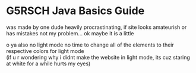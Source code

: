 # G5RSCH Java Basics Guide
was made by one dude heavily procrastinating, if site looks amateurish or has mistakes not my problem... ok maybe it is a little  
  
o ya also no light mode no time to change all of the elements to their respective colors for light mode  
(if u r wondering why i didnt make the website in light mode, its cuz staring at white for a while hurts my eyes)